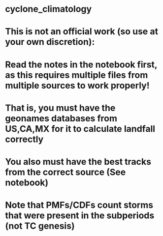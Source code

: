 # cyclone_climatology
# This is not an official work (so use at your own discretion):
#   Read the notes in the notebook first, as this requires multiple files from multiple sources to work properly!
#   That is, you must have the geonames databases from US,CA,MX for it to calculate landfall correctly
#   You also must have the best tracks from the correct source (See notebook)
# Note that PMFs/CDFs count storms that were present in the subperiods (not TC genesis)
